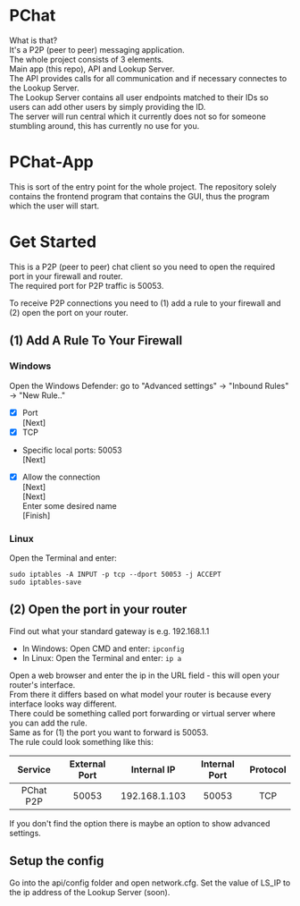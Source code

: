 # PChat
What is that?\
It's a P2P (peer to peer) messaging application.\
The whole project consists of 3 elements.\
Main app (this repo), API and Lookup Server.\
The API provides calls for all communication and if necessary connectes to the Lookup Server.\
The Lookup Server contains all user endpoints matched to their IDs so users can add other users by simply providing the ID.\
The server will run central which it currently does not so for someone stumbling around, this has currently no use for you.

# PChat-App
This is sort of the entry point for the whole project. 
The repository solely contains the frontend program that contains the GUI, thus the program which the user will start.


# Get Started
This is a P2P (peer to peer) chat client so you need to open the required port in your firewall and router.\
The required port for P2P traffic is 50053.

To receive P2P connections you need to (1) add a rule to your firewall and (2) open the port on your router.

## (1) Add A Rule To Your Firewall

### Windows

Open the Windows Defender:
go to "Advanced settings" -> "Inbound Rules" -> "New Rule.."

- [x] Port\
[Next]
- [x] TCP
- Specific local ports: 50053\
[Next]
- [x] Allow the connection\
[Next]\
[Next]\
Enter some desired name\
[Finish]
 
### Linux
 
Open the Terminal and enter:
```
sudo iptables -A INPUT -p tcp --dport 50053 -j ACCEPT
sudo iptables-save
```

## (2) Open the port in your router

Find out what your standard gateway is e.g. 192.168.1.1
- In Windows: Open CMD and enter: ```ipconfig```
- In Linux: Open the Terminal and enter: ```ip a```

Open a web browser and enter the ip in the URL field - this will open your router's interface.\
From there it differs based on what model your router is because every interface looks way different.\
There could be something called port forwarding or virtual server where you can add the rule.\
Same as for (1) the port you want to forward is 50053.\
The rule could look something like this:

| Service    | External Port | Internal IP   | Internal Port | Protocol |
| :--------: | :-----------: | :-----------: | :-----------: | :------: |
| PChat P2P  |     50053     | 192.168.1.103 |     50053     |   TCP    |

If you don't find the option there is maybe an option to show advanced settings.

## Setup the config

Go into the api/config folder and open network.cfg.
Set the value of LS_IP to the ip address of the Lookup Server (soon).
